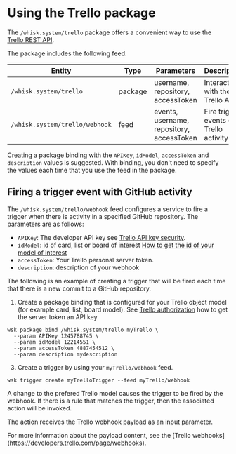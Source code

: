 <!--
#
# Licensed to the Apache Software Foundation (ASF) under one or more
# contributor license agreements.  See the NOTICE file distributed with
# this work for additional information regarding copyright ownership.
# The ASF licenses this file to You under the Apache License, Version 2.0
# (the "License"); you may not use this file except in compliance with
# the License.  You may obtain a copy of the License at
#
#     http://www.apache.org/licenses/LICENSE-2.0
#
# Unless required by applicable law or agreed to in writing, software
# distributed under the License is distributed on an "AS IS" BASIS,
# WITHOUT WARRANTIES OR CONDITIONS OF ANY KIND, either express or implied.
# See the License for the specific language governing permissions and
# limitations under the License.
#
-->

# Using the Trello package

The `/whisk.system/trello` package offers a convenient way to use the [Trello REST API](https://developers.trello.com/reference#tokenstoken-1).

The package includes the following feed:

| Entity | Type | Parameters | Description |
| --- | --- | --- | --- |
| `/whisk.system/trello` | package | username, repository, accessToken | Interact with the Trello API |
| `/whisk.system/trello/webhook` | feed | events, username, repository, accessToken | Fire trigger events on Trello activity |

Creating a package binding with the `APIKey`, `idModel`, `accessToken` and `description` values is suggested.  With binding, you don't need to specify the values each time that you use the feed in the package.

## Firing a trigger event with GitHub activity

The `/whisk.system/trello/webhook` feed configures a service to fire a trigger when there is activity in a specified GitHub repository. The parameters are as follows:

- `APIKey`: The  developer API key see [Trello API key security](https://developers.trello.com/docs/api-key-security).
- `idModel`: id of card, list or board of interest [How to get the id of your model of interest](https://stackoverflow.com/questions/26552278/trello-api-getting-boards-lists-cards-information)
- `accessToken`: Your Trello personal server token. 
- `description`: description of your webhook

The following is an example of creating a trigger that will be fired each time that there is a new commit to a GitHub repository.



1. Create a package binding that is configured for your Trello object model (for example card, list, board model). See [Trello authorization](https://developers.trello.com/page/authorization) how to get the server token an  API key

  ```
  wsk package bind /whisk.system/trello myTrello \
    --param APIKey 1245788745 \
    --param idModel 12214551 \
    --param accessToken 4887454512 \
    --param description mydescription 
  ```

3. Create a trigger by using your `myTrello/webhook` feed.

  ```
  wsk trigger create myTrelloTrigger --feed myTrello/webhook 
  ```

  A change  to the prefered Trello model  causes the trigger to be fired by the webhook. If there is a rule that matches the trigger, then the associated action will be invoked.

  The action receives the Trello webhook payload as an input parameter.

  For more information about the payload content, see the [Trello webhooks] (https://developers.trello.com/page/webhooks).
